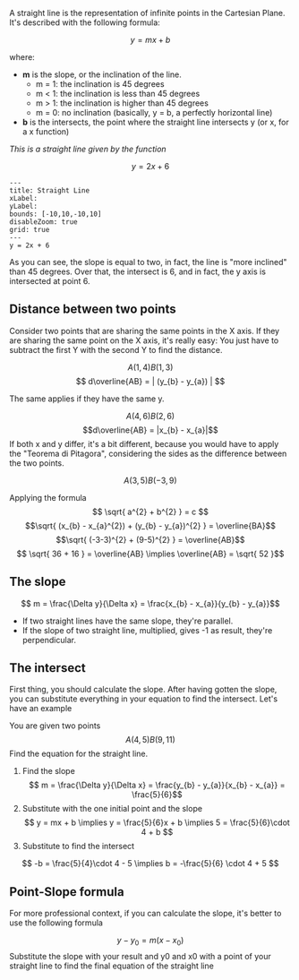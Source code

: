 
A straight line is the representation of infinite points in the Cartesian Plane. It's described with the following formula:

$$ y = mx + b $$

where:
- **m** is the slope, or the inclination of the line. 
	- m = 1: the inclination is 45 degrees
	- m < 1: the inclination is less than 45 degrees
	- m > 1: the inclination is higher than 45 degrees
	- m = 0: no inclination (basically, y = b, a perfectly horizontal line)
- **b** is the intersects, the point where the straight line intersects y (or x, for a x function) 


_This is a straight line given by the function_

$$ y = 2x + 6 $$

```functionplot
---
title: Straight Line
xLabel: 
yLabel: 
bounds: [-10,10,-10,10]
disableZoom: true
grid: true
---
y = 2x + 6
```
As you can see, the slope is equal to two, in fact, the line is "more inclined" than 45 degrees. Over that, the intersect is 6, and in fact, the y axis is intersected at point 6.

## Distance between two points

Consider two points that are sharing the same points in the X axis. If they are sharing the same point on the X axis, it's really easy: You just have to subtract the first Y with the second Y to find the distance.

$$ A(1, 4) B(1,3)$$
$$ d\overline{AB} = | (y_{b} - y_{a}) | $$

The same applies if they have the same y.

$$A(4,6)B(2,6)$$
$$d\overline{AB} = |x_{b} - x_{a}|$$
If both x and y differ, it's a bit different, because you would have to apply the "Teorema di Pitagora", considering the sides as the difference between the two points.

$$ A(3, 5)B(-3, 9) $$

Applying the formula
$$ \sqrt{ a^{2} + b^{2} } = c $$
$$\sqrt{ (x_{b} - x_{a}^{2}) + (y_{b} - y_{a})^{2} } = \overline{BA}$$
$$\sqrt{ (-3-3)^{2} + (9-5)^{2} } = \overline{AB}$$
$$ \sqrt{ 36 + 16 }  = \overline{AB} \implies \overline{AB} = \sqrt{ 52 }$$ 
## The slope

$$ m = \frac{\Delta y}{\Delta x} = \frac{x_{b} - x_{a}}{y_{b} - y_{a}}$$
- If two straight lines have the same slope, they're parallel.
- If the slope of two straight line, multiplied, gives -1 as result, they're perpendicular. 

## The intersect

First thing, you should calculate the slope. After having gotten the slope, you can substitute everything in your equation to find the intersect. Let's have an example

You are given two points
$$A(4,5)B(9,11)$$
Find the equation for the straight line.

1. Find the slope $$ m = \frac{\Delta y}{\Delta x} = \frac{y_{b} - y_{a}}{x_{b} - x_{a}} = \frac{5}{6}$$
2. Substitute with the one initial point and the slope 
 $$ y = mx + b \implies y = \frac{5}{6}x + b \implies 5 = \frac{5}{6}\cdot 4 + b $$
 3. Substitute to find the intersect

$$ -b = \frac{5}{4}\cdot 4 - 5 \implies b = -\frac{5}{6} \cdot 4 + 5 $$

## Point-Slope formula

For more professional context, if you can calculate the slope, it's better to use the following formula

$$y - y_{0} = m(x - x_{0}) $$
Substitute the slope with your result and y0 and x0 with a point of your straight line to find the final equation of the straight line


 